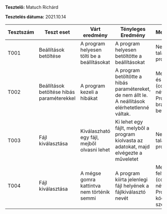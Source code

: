 **Tesztelő:** Matuch Richárd

**Tesztelés dátuma:** 2021.10.14

| Tesztszám | Teszt eset                                 | Várt eredmény                               | Tényleges Eredmény                            | Megjegyzés |
| --------- | ------------------------------------------ | ------------------------------------------- | --------------------------------------------- | ---------- |
| T001      | Beállítások betöltése                      | A program helyesen tölti be a beállításokat | A program helyesen betöltötte a beállításokat | Nem találtam problémát          |
| T002      | Beállítások betöltése hibás paraméterekkel | A program kezeli a hibákat                  | A program betöltötte a hibás paramétereket, de nem állt le. A neállítások elérhetetlenné váltak. | Megoldva, és feltöltve (commit név: Prototípus-brállítás betölt. javít.) |
| T003 | Fájl kiválasztása | Kiválaszható egy fájl, mejből olvasni lehet | Ki lehet egy fájlt, melyből a program kiolvasta az adatokat, majd elvégezte a műveletet | Nem találtam problémát |
| T004 | Fájl kiválasztása | A mégse gomra kattintva nem történik semmi | A program kiírta jelenlegi fájl helyének a fájlkiválasztó nevét | Megoldva, feltöltve (commit név:  Prototípus-kód javítása, szépítése ) |

